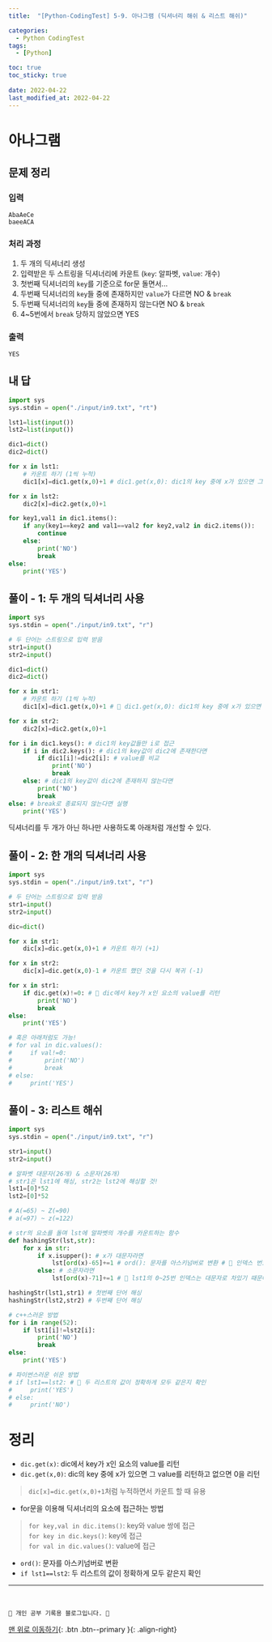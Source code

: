 ```yaml
---
title:  "[Python-CodingTest] 5-9. 아나그램 (딕셔너리 해쉬 & 리스트 해쉬)"

categories:
  - Python CodingTest
tags:
  - [Python]

toc: true
toc_sticky: true
 
date: 2022-04-22
last_modified_at: 2022-04-22
---
```


# 아나그램
## 문제 정리
### 입력
```
AbaAeCe
baeeACA
```
### 처리 과정
1. 두 개의 딕셔너리 생성
2. 입력받은 두 스트링을 딕셔너리에 카운트 (`key`: 알파벳, `value`: 개수)
3. 첫번째 딕셔너리의 `key`를 기준으로 for문 돌면서...
4. 두번째 딕셔너리의 `key`들 중에 존재하지만 `value`가 다르면 NO & `break`
5. 두번째 딕셔너리의 `key`들 중에 존재하지 않는다면 NO & `break`
6. 4~5번에서 `break` 당하지 않았으면 YES

### 출력
```
YES
```
## 내 답
```py
import sys
sys.stdin = open("./input/in9.txt", "rt")

lst1=list(input())
lst2=list(input())

dic1=dict()
dic2=dict()

for x in lst1:
    # 카운트 하기 (1씩 누적)
    dic1[x]=dic1.get(x,0)+1 # dic1.get(x,0): dic1의 key 중에 x가 있으면 그 value를 리턴하고 없으면 0을 리턴

for x in lst2:
    dic2[x]=dic2.get(x,0)+1

for key1,val1 in dic1.items():
    if any(key1==key2 and val1==val2 for key2,val2 in dic2.items()):
        continue
    else:
        print('NO')
        break
else:
    print('YES')
```
## 풀이 - 1: 두 개의 딕셔너리 사용
```py
import sys
sys.stdin = open("./input/in9.txt", "r")

# 두 단어는 스트링으로 입력 받음
str1=input() 
str2=input()

dic1=dict()
dic2=dict()

for x in str1:
    # 카운트 하기 (1씩 누적)
    dic1[x]=dic1.get(x,0)+1 # 🌟 dic1.get(x,0): dic1의 key 중에 x가 있으면 그 value를 리턴하고 없으면 0을 리턴 

for x in str2:
    dic2[x]=dic2.get(x,0)+1 

for i in dic1.keys(): # dic1의 key값들만 i로 접근
    if i in dic2.keys(): # dic1의 key값이 dic2에 존재한다면
        if dic1[i]!=dic2[i]: # value를 비교
            print('NO')
            break
    else: # dic1의 key값이 dic2에 존재하지 않는다면 
        print('NO')
        break
else: # break로 종료되지 않는다면 실행
    print('YES')
```
딕셔너리를 두 개가 아닌 하나만 사용하도록 아래처럼 개선할 수 있다.
## 풀이 - 2: 한 개의 딕셔너리 사용
```py
import sys
sys.stdin = open("./input/in9.txt", "r")

# 두 단어는 스트링으로 입력 받음
str1=input() 
str2=input()

dic=dict()

for x in str1:
    dic[x]=dic.get(x,0)+1 # 카운트 하기 (+1)

for x in str2:
    dic[x]=dic.get(x,0)-1 # 카운트 했던 것을 다시 복귀 (-1)

for x in str1:
    if dic.get(x)!=0: # 🌟 dic에서 key가 x인 요소의 value를 리턴
        print('NO')
        break
else:
    print('YES')

# 혹은 아래처럼도 가능!
# for val in dic.values():
#     if val!=0:
#         print('NO')
#         break
# else:
#     print('YES')
```
## 풀이 - 3: 리스트 해쉬
```py
import sys
sys.stdin = open("./input/in9.txt", "r")

str1=input() 
str2=input()

# 알파벳 대문자(26개) & 소문자(26개)
# str1은 lst1에 해싱, str2는 lst2에 해싱할 것!
lst1=[0]*52
lst2=[0]*52

# A(=65) ~ Z(=90)
# a(=97) ~ z(=122)

# str의 요소를 돌며 lst에 알파벳의 개수를 카운트하는 함수
def hashingStr(lst,str):
    for x in str:
        if x.isupper(): # x가 대문자라면
            lst[ord(x)-65]+=1 # ord(): 문자를 아스키넘버로 변환 # 🌟 인덱스 번호가 0부터 시작하도록 (65-65=0)
        else: # 소문자라면
            lst[ord(x)-71]+=1 # 🌟 lst1의 0~25번 인덱스는 대문자로 차있기 때문에, 소문자는 26번부터 시작하도록 (97-71=26)

hashingStr(lst1,str1) # 첫번째 단어 해싱
hashingStr(lst2,str2) # 두번째 단어 해싱

# c++스러운 방법
for i in range(52):
    if lst1[i]!=lst2[i]:
        print('NO')
        break
else:
    print('YES')

# 파이썬스러운 쉬운 방법
# if lst1==lst2: # 🌟 두 리스트의 값이 정확하게 모두 같은지 확인
#     print('YES')
# else:
#     print('NO')
```

# 정리
- `dic.get(x)`: dic에서 key가 x인 요소의 value를 리턴
- `dic.get(x,0)`: dic의 key 중에 x가 있으면 그 value를 리턴하고 없으면 0을 리턴 
> `dic[x]=dic.get(x,0)+1`처럼 누적하면서 카운트 할 때 유용
- for문을 이용해 딕셔너리의 요소에 접근하는 방법
> `for key,val in dic.items()`: key와 value 쌍에 접근<br>
`for key in dic.keys()`: key에 접근<br>
`for val in dic.values()`: value에 접근
- `ord()`: 문자를 아스키넘버로 변환
- `if lst1==lst2`: 두 리스트의 값이 정확하게 모두 같은지 확인

***
<br>

    💛 개인 공부 기록용 블로그입니다. 👻

[맨 위로 이동하기](#){: .btn .btn--primary }{: .align-right}
